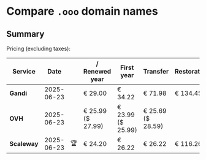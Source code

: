 # Compare `.ooo` domain names

## Summary

Pricing (excluding taxes):

| Service | Date |  | / Renewed year | First year | Transfer | Restoration |
|--|--|--|--|--|--|--|
| **Gandi** | 2025-06-23 |  | € 29.00 | € 34.22 | € 71.98 | € 134.45 |
| **OVH** | 2025-06-23 |  | € 25.99<br>($ 27.99) | € 23.99<br>($ 25.99) | € 25.69<br>($ 28.59) |  |
| **Scaleway** | 2025-06-23 | 🏆 | € 24.20 | € 26.22 | € 26.22 | € 116.26 |
